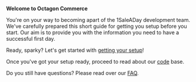 **Welcome to Octagon Commerce**

You're on your way to becoming apart of the 1SaleADay development team. We've carefully prepared this short guide for getting you setup before you start. Our aim is to provide you with the information you need to have a successful first day.

Ready, sparky? Let's get started with [getting your setup](/setup)!

Once you've got your setup ready, proceed to read about our [code](/code-at-octagon) base.

Do you still have questions? Please read over our [FAQ](/faq).

<!--
[glossary](/glossary) and
-->